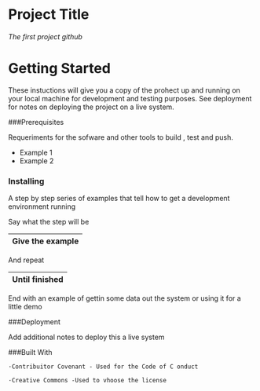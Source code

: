 # Project Title
###### The first project github
# Getting Started
These instuctions will give you a copy of the prohect up and running on your local machine for development and testing purposes. See deployment for notes on deploying the project on a live system.

###Prerequisites

Requeriments for the sofware and other tools to build , test and push.
 - Example 1
 - Example 2

 ### Installing
 A step by step series of examples that tell how to get a development environment running
 
 Say what the step will be

|Give the example|
|- |

And repeat

|Until finished|
|-|
End with an example of gettin some data out the system or using it for a little demo

###Deployment

Add additional notes to deploy this a live system

###Built With 

    ·Contribuitor Covenant - Used for the Code of C onduct 
    
    ·Creative Commons -Used to vhoose the license 
    